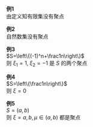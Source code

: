 **例1**  
由定义知有限集没有聚点  
  
**例2**  
自然数集没有聚点  
  
**例3**  
$S=\left\{(-1)^n+\frac1n\right\}$  
则 $\xi_1=1,\;\xi_2=-1$ 是 $S$ 的两个聚点  
  
**例4**  
$S=\left\{\frac1n\right\}$  
则 $\xi=0$  
  
**例5**  
$S=(a,b)$  
则 $\xi=a,b,\mu\in(a,b)$ 都是聚点  
